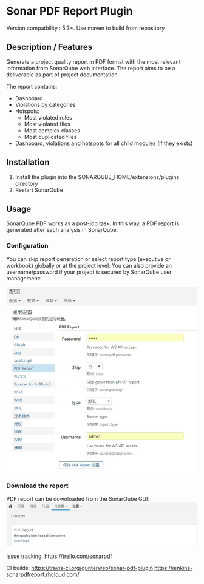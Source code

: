 Sonar PDF Report Plugin
=========================

Version compatbility : 5.3+. Use maven to build from repository

## Description / Features

Generate a project quality report in PDF format with the most relevant information from SonarQube web interface. The report aims to be a deliverable as part of project documentation.

The report contains:

* Dashboard
* Violations by categories
* Hotspots:
  * Most violated rules
  * Most violated files
  * Most complex classes
  * Most duplicated files
* Dashboard, violations and hotspots for all child modules (if they exists)

## Installation

1. Install the plugin into the SONARQUBE_HOME/extensions/plugins directory
1. Restart SonarQube

## Usage

SonarQube PDF works as a post-job task. In this way, a PDF report is generated after each analysis in SonarQube.

### Configuration

You can skip report generation or select report type (executive or workbook) globally or at the project level. You can also provide an username/password if your project is secured by SonarQube user management:

![Plugin Configuration](configuration.jpg?raw=true "Plugin Configuration")

### Download the report

PDF report can be downloaded from the SonarQube GUI:
![PDF Report example](output.jpg?raw=true "PDF Report example")

Issue tracking:
https://trello.com/sonarpdf

CI builds:
https://travis-ci.org/gunterweb/sonar-pdf-plugin
https://jenkins-sonarpdfreport.rhcloud.com/
